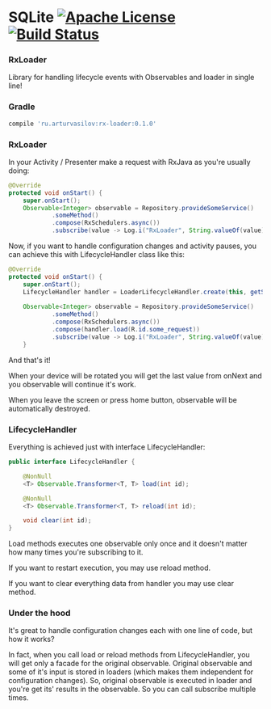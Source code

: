 # SQLite [![Apache License](https://img.shields.io/badge/license-Apache%20v2-blue.svg)](https://github.com/ArturVasilov/RxLoader/blob/master/LICENSE) [![Build Status](https://travis-ci.org/ArturVasilov/RxLoader.png?branch=master)](https://github.com/ArturVasilov/RxLoader)

### RxLoader

Library for handling lifecycle events with Observables and loader in single line!

### Gradle

```groovy
compile 'ru.arturvasilov:rx-loader:0.1.0'
```

### RxLoader

In your Activity / Presenter make a request with RxJava as you're usually doing:

```java
@Override
protected void onStart() {
    super.onStart();
    Observable<Integer> observable = Repository.provideSomeService()
            .someMethod()
            .compose(RxSchedulers.async())
            .subscribe(value -> Log.i("RxLoader", String.valueOf(value)));
```

Now, if you want to handle configuration changes and activity pauses, you can achieve this with LifecycleHandler class like this:

```java
@Override
protected void onStart() {
    super.onStart();
    LifecycleHandler handler = LoaderLifecycleHandler.create(this, getSupportLoaderManager());
    
    Observable<Integer> observable = Repository.provideSomeService()
            .someMethod()
            .compose(RxSchedulers.async())
            .compose(handler.load(R.id.some_request))
            .subscribe(value -> Log.i("RxLoader", String.valueOf(value)));
    }
```

And that's it! 

When your device will be rotated you will get the last value from onNext and you observable will continue it's work.

When you leave the screen or press home button, observable will be automatically destroyed. 

### LifecycleHandler

Everything is achieved just with interface LifecycleHandler:

```java
public interface LifecycleHandler {

    @NonNull
    <T> Observable.Transformer<T, T> load(int id);

    @NonNull
    <T> Observable.Transformer<T, T> reload(int id);

    void clear(int id);
}
```

Load methods executes one observable only once and it doesn't matter how many times you're subscribing to it. 

If you want to restart execution, you may use reload method.

If you want to clear everything data from handler you may use clear method.

### Under the hood

It's great to handle configuration changes each with one line of code, but how it works?

In fact, when you call load or reload methods from LifecycleHandler, you will get only a facade for the original observable.
Original observable and some of it's input is stored in loaders (which makes them independent for configuration changes). 
So, original observable is executed in loader and you're get its' results in the observable. So you can call subscribe multiple times.
